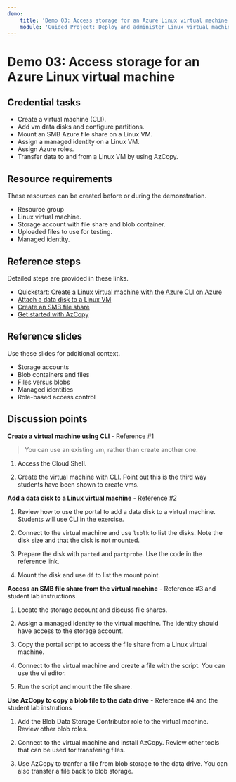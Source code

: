 ```yaml
---
demo:
    title: 'Demo 03: Access storage for an Azure Linux virtual machine'
    module: 'Guided Project: Deploy and administer Linux virtual machines'
---
```


# Demo 03: Access storage for an Azure Linux virtual machine

## Credential tasks

+ Create a virtual machine (CLI).
+ Add vm data disks and configure partitions. 
+ Mount an SMB Azure file share on a Linux VM.
+ Assign a managed identity on a Linux VM. 
+ Assign Azure roles. 
+ Transfer data to and from a Linux VM by using AzCopy. 

## Resource requirements

These resources can be created before or during the demonstration. 
+ Resource group
+ Linux virtual machine.
+ Storage account with file share and blob container.
+ Uploaded files to use for testing.
+ Managed identity. 

## Reference steps

Detailed steps are provided in these links.

+ [Quickstart: Create a Linux virtual machine with the Azure CLI on Azure](https://learn.microsoft.com/en-us/azure/virtual-machines/linux/quick-create-cli)
+ [Attach a data disk to a Linux VM](https://learn.microsoft.com/azure/virtual-machines/linux/attach-disk-portal)
+ [Create an SMB file share](https://learn.microsoft.com/azure/storage/files/storage-how-to-create-file-share?tabs=azure-portal)
+ [Get started with AzCopy](https://learn.microsoft.com/azure/storage/common/storage-use-azcopy-v10)


## Reference slides

Use these slides for additional context. 
+ Storage accounts
+ Blob containers and files
+ Files versus blobs
+ Managed identities
+ Role-based access control

## Discussion points

**Create a virtual machine using CLI** - Reference #1

>You can use an existing vm, rather than create another one.

1. Access the Cloud Shell.

1. Create the virtual machine with CLI. Point out this is the third way students have been shown to create vms.
   
**Add a data disk to a Linux virtual machine** - Reference #2

1. Review how to use the portal to add a data disk to a virtual machine. Students will use CLI in the exercise.

1. Connect to the virtual machine and use `lsblk` to list the disks. Note the disk size and that the disk is not mounted.

1. Prepare the disk with `parted` and `partprobe`. Use the code in the reference link.

1. Mount the disk and use `df` to list the mount point. 

**Access an SMB file share from the virtual machine** - Reference #3 and student lab instructions

1. Locate the storage account and discuss file shares.

1. Assign a managed identity to the virtual machine. The identity should have access to the storage account.

1. Copy the portal script to access the file share from a Linux virtual machine.

1. Connect to the virtual machine and create a file with the script. You can use the vi editor.

1. Run the script and mount the file share. 

**Use AzCopy to copy a blob file to the data drive** - Reference #4 and the student lab instrutions

1. Add the Blob Data Storage Contributor role to the virtual machine. Review other blob roles. 

1. Connect to the virtual machine and install AzCopy. Review other tools that can be used for transfering files. 

1. Use AzCopy to tranfer a file from blob storage to the data drive. You can also transfer a file back to blob storage.  
